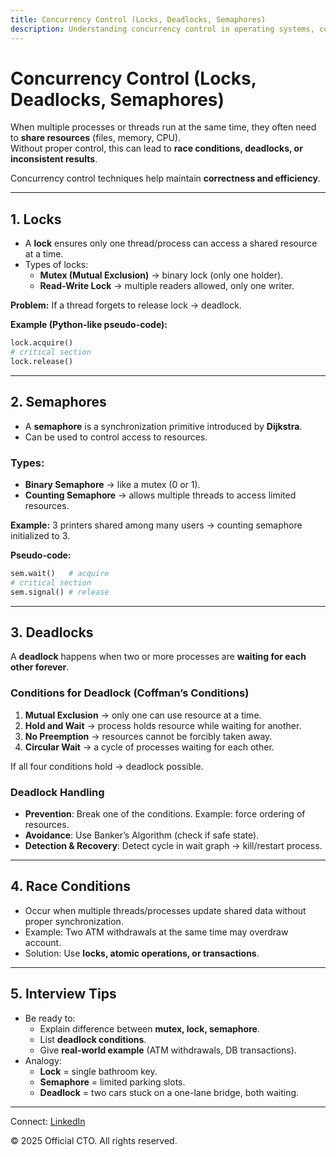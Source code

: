```yaml
---
title: Concurrency Control (Locks, Deadlocks, Semaphores)
description: Understanding concurrency control in operating systems, covering locks, deadlocks, and semaphores with examples and interview tips.
---
```


# Concurrency Control (Locks, Deadlocks, Semaphores)

When multiple processes or threads run at the same time, they often need to **share resources** (files, memory, CPU).  
Without proper control, this can lead to **race conditions, deadlocks, or inconsistent results**.  

Concurrency control techniques help maintain **correctness and efficiency**.

---

## 1. Locks

- A **lock** ensures only one thread/process can access a shared resource at a time.  
- Types of locks:  
  - **Mutex (Mutual Exclusion)** → binary lock (only one holder).  
  - **Read-Write Lock** → multiple readers allowed, only one writer.  

**Problem:** If a thread forgets to release lock → deadlock.  

**Example (Python-like pseudo-code):**  
```python
lock.acquire()
# critical section
lock.release()
```

---

## 2. Semaphores

- A **semaphore** is a synchronization primitive introduced by **Dijkstra**.  
- Can be used to control access to resources.  

### Types:
- **Binary Semaphore** → like a mutex (0 or 1).  
- **Counting Semaphore** → allows multiple threads to access limited resources.  

**Example:** 3 printers shared among many users → counting semaphore initialized to 3.  

**Pseudo-code:**  
```python
sem.wait()   # acquire
# critical section
sem.signal() # release
```

---

## 3. Deadlocks

A **deadlock** happens when two or more processes are **waiting for each other forever**.  

### Conditions for Deadlock (Coffman’s Conditions)
1. **Mutual Exclusion** → only one can use resource at a time.  
2. **Hold and Wait** → process holds resource while waiting for another.  
3. **No Preemption** → resources cannot be forcibly taken away.  
4. **Circular Wait** → a cycle of processes waiting for each other.  

If all four conditions hold → deadlock possible.  

### Deadlock Handling
- **Prevention**: Break one of the conditions. Example: force ordering of resources.  
- **Avoidance**: Use Banker’s Algorithm (check if safe state).  
- **Detection & Recovery**: Detect cycle in wait graph → kill/restart process.  

---

## 4. Race Conditions

- Occur when multiple threads/processes update shared data without proper synchronization.  
- Example: Two ATM withdrawals at the same time may overdraw account.  
- Solution: Use **locks, atomic operations, or transactions**.  

---

## 5. Interview Tips

- Be ready to:  
  - Explain difference between **mutex, lock, semaphore**.  
  - List **deadlock conditions**.  
  - Give **real-world example** (ATM withdrawals, DB transactions).  
- Analogy:  
  - **Lock** = single bathroom key.  
  - **Semaphore** = limited parking slots.  
  - **Deadlock** = two cars stuck on a one-lane bridge, both waiting.  

---

<footer>
  <p>Connect: <a href="https://www.linkedin.com/in/ravi-shankar-a725b0225/">LinkedIn</a></p>
  <p>&copy; 2025 Official CTO. All rights reserved.</p>
</footer>
